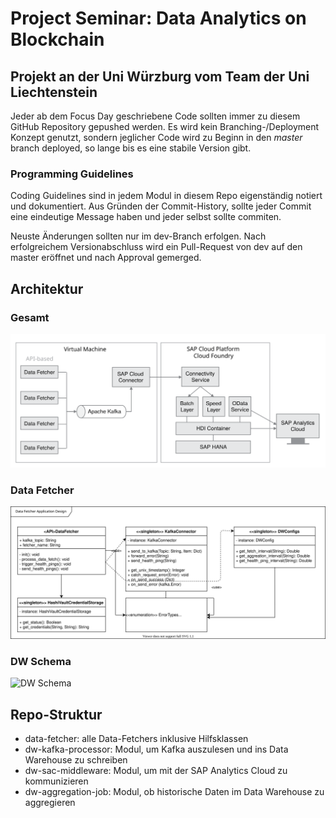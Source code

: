 
# Project Seminar: Data Analytics on Blockchain

## Projekt an der Uni Würzburg vom Team der Uni Liechtenstein

Jeder ab dem Focus Day geschriebene Code sollten immer zu diesem GitHub Repository gepushed werden. Es wird kein Branching-/Deployment Konzept genutzt, sondern jeglicher Code wird zu Beginn in den *master* branch deployed, so lange bis es eine stabile Version gibt.

### Programming Guidelines

Coding Guidelines sind in jedem Modul in diesem Repo eigenständig notiert und dokumentiert. Aus Gründen der Commit-History, sollte jeder Commit eine eindeutige Message haben und jeder selbst sollte commiten.

Neuste Änderungen sollten nur im dev-Branch erfolgen. Nach erfolgreichem Versionabschluss wird ein Pull-Request von dev auf den master eröffnet und nach Approval gemerged.

## Architektur

### Gesamt

![High-Level Architektur](img/Technische_Architektur.svg)

### Data Fetcher

![Data Fetcher Architektur](img/Data_Fetcher_Structure.svg)

### DW Schema

![DW Schema](img/DW_Schema.svg)

## Repo-Struktur

- data-fetcher: alle Data-Fetchers inklusive Hilfsklassen
- dw-kafka-processor: Modul, um Kafka auszulesen und ins Data Warehouse zu schreiben
- dw-sac-middleware: Modul, um mit der SAP Analytics Cloud zu kommunizieren
- dw-aggregation-job: Modul, ob historische Daten im Data Warehouse zu aggregieren
